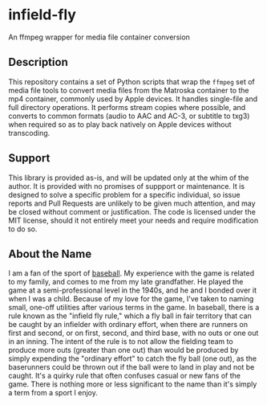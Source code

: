 # infield-fly
An ffmpeg wrapper for media file container conversion

## Description
This repository contains a set of Python scripts that wrap the `ffmpeg` set of
media file tools to convert media files from the Matroska container to the mp4
container, commonly used by Apple devices. It handles single-file and full
directory operations. It performs stream copies where possible, and converts to
common formats (audio to AAC and AC-3, or subtitle to txg3) when required so as
to play back natively on Apple devices without transcoding.

## Support
This library is provided as-is, and will be updated only at the whim of the
author. It is provided with no promises of suppport or maintenance. It is designed
to solve a specific problem for a specific individual, so issue reports and
Pull Requests are unlikely to be given much attention, and may be closed without
comment or justification. The code is licensed under the MIT license, should it
not entirely meet your needs and require modification to do so.

## About the Name
I am a fan of the sport of [baseball](https://en.wikipedia.org/wiki/Baseball).
My experience with the game is related to my family, and comes to me from my
late grandfather. He played the game at a semi-professional level in the 1940s,
and he and I bonded over it when I was a child. Because of my love for the game,
I've taken to naming small, one-off utilities after various terms in the game.
In baseball, there is a rule known as the "infield fly rule," which a fly ball
in fair territory that can be caught by an infielder with ordinary effort, when
there are runners on first and second, or on first, second, and third base, with
no outs or one out in an inning. The intent of the rule is to not allow the 
fielding team to produce more outs (greater than one out) than would be produced
by simply expending the "ordinary effort" to catch the fly ball (one out), as the
baserunners could be thrown out if the ball were to land in play and not be caught.
It's a quirky rule that often confuses casual or new fans of the game. There is
nothing more or less significant to the name than it's simply a term from a sport
I enjoy.
